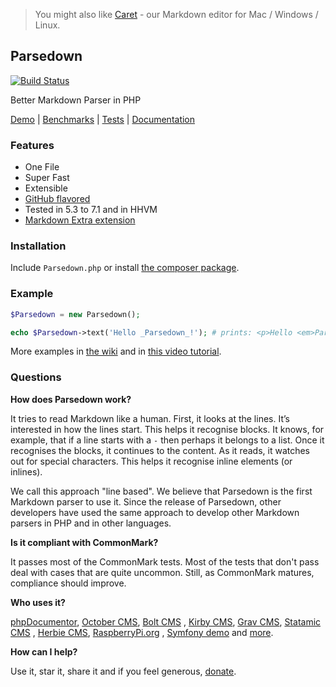 > You might also like [Caret](http://caret.io?ref=parsedown) - our Markdown editor for Mac / Windows / Linux.

## Parsedown

[![Build Status](https://img.shields.io/travis/erusev/parsedown/master.svg?style=flat-square)](https://travis-ci.org/erusev/parsedown)
<!--[![Total Downloads](http://img.shields.io/packagist/dt/erusev/parsedown.svg?style=flat-square)](https://packagist.org/packages/erusev/parsedown)-->

Better Markdown Parser in PHP

[Demo](http://parsedown.org/demo) |
[Benchmarks](http://parsedown.org/speed) |
[Tests](http://parsedown.org/tests/) |
[Documentation](https://github.com/erusev/parsedown/wiki/)

### Features

* One File
* Super Fast
* Extensible
* [GitHub flavored](https://help.github.com/articles/github-flavored-markdown)
* Tested in 5.3 to 7.1 and in HHVM
* [Markdown Extra extension](https://github.com/erusev/parsedown-extra)

### Installation

Include `Parsedown.php` or install [the composer package](https://packagist.org/packages/erusev/parsedown).

### Example

``` php
$Parsedown = new Parsedown();

echo $Parsedown->text('Hello _Parsedown_!'); # prints: <p>Hello <em>Parsedown</em>!</p>
```

More examples in [the wiki](https://github.com/erusev/parsedown/wiki/) and
in [this video tutorial](http://youtu.be/wYZBY8DEikI).

### Questions

**How does Parsedown work?**

It tries to read Markdown like a human. First, it looks at the lines. It’s interested in how the lines start. This helps
it recognise blocks. It knows, for example, that if a line starts with a `-` then perhaps it belongs to a list. Once it
recognises the blocks, it continues to the content. As it reads, it watches out for special characters. This helps it
recognise inline elements (or inlines).

We call this approach "line based". We believe that Parsedown is the first Markdown parser to use it. Since the release
of Parsedown, other developers have used the same approach to develop other Markdown parsers in PHP and in other
languages.

**Is it compliant with CommonMark?**

It passes most of the CommonMark tests. Most of the tests that don't pass deal with cases that are quite uncommon.
Still, as CommonMark matures, compliance should improve.

**Who uses it?**

[phpDocumentor](http://www.phpdoc.org/), [October CMS](http://octobercms.com/), [Bolt CMS](http://bolt.cm/)
, [Kirby CMS](http://getkirby.com/), [Grav CMS](http://getgrav.org/), [Statamic CMS](http://www.statamic.com/)
, [Herbie CMS](http://www.getherbie.org/), [RaspberryPi.org](http://www.raspberrypi.org/)
, [Symfony demo](https://github.com/symfony/symfony-demo)
and [more](https://packagist.org/packages/erusev/parsedown/dependents).

**How can I help?**

Use it, star it, share it and if you feel
generous, [donate](https://www.paypal.com/cgi-bin/webscr?cmd=_s-xclick&hosted_button_id=528P3NZQMP8N2).
